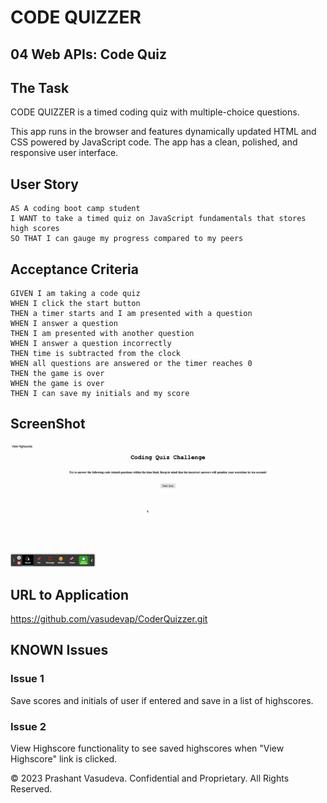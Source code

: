 # CODE QUIZZER
## 04 Web APIs: Code Quiz

## The Task

CODE QUIZZER is a timed coding quiz with multiple-choice questions. 

This app runs in the browser and features dynamically updated HTML and CSS powered by JavaScript code. The app has a clean, polished, and responsive user interface. 

## User Story

```
AS A coding boot camp student
I WANT to take a timed quiz on JavaScript fundamentals that stores high scores
SO THAT I can gauge my progress compared to my peers
```

## Acceptance Criteria

```
GIVEN I am taking a code quiz
WHEN I click the start button
THEN a timer starts and I am presented with a question
WHEN I answer a question
THEN I am presented with another question
WHEN I answer a question incorrectly
THEN time is subtracted from the clock
WHEN all questions are answered or the timer reaches 0
THEN the game is over
WHEN the game is over
THEN I can save my initials and my score
```
## ScreenShot
![Coder Quizzer application Screenshot](<Coder Quizzer.gif>)
## URL to Application
https://github.com/vasudevap/CoderQuizzer.git

## KNOWN Issues
### Issue 1
Save scores and initials of user if entered and save in a list of highscores.
### Issue 2
View Highscore functionality to see saved highscores when "View Highscore" link is clicked.


© 2023 Prashant Vasudeva. Confidential and Proprietary. All Rights Reserved.
